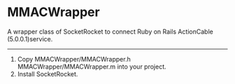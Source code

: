 # MMACWrapper
A wrapper class of SocketRocket to connect Ruby on Rails ActionCable (5.0.0.1)service.

***
1. Copy MMACWrapper/MMACWrapper.h MMACWrapper/MMACWrapper.m into your project.
2. Install SocketRocket.
